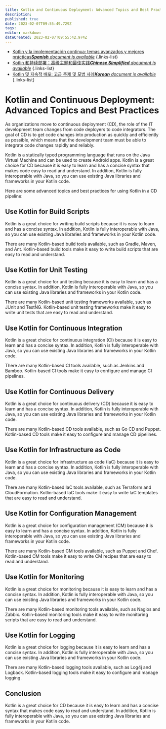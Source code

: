 ```yaml
---
title: Kotlin and Continuous Deployment: Advanced Topics and Best Practices
description: 
published: true
date: 2023-02-07T09:55:49.729Z
tags: 
editor: markdown
dateCreated: 2023-02-07T09:55:42.974Z
---
```


- [Kotlin y la implementación continua: temas avanzados y mejores prácticas***Spanish** document is available*](/es/Knowledge-base/Kotlin/kotlin-and-continuous-deployment-advanced-topics-and-best-practices)
{.links-list}
- [Kotlin 和持续部署：高级主题和最佳实践***Chinese Simplified** document is available*](/zh/Knowledge-base/Kotlin/kotlin-and-continuous-deployment-advanced-topics-and-best-practices)
{.links-list}
- [Kotlin 및 지속적 배포: 고급 주제 및 모범 사례***Korean** document is available*](/ko/Knowledge-base/Kotlin/kotlin-and-continuous-deployment-advanced-topics-and-best-practices)
{.links-list}


# Kotlin and Continuous Deployment: Advanced Topics and Best Practices

As organizations move to continuous deployment (CD), the role of the IT development team changes from code deployers to code integrators. The goal of CD is to get code changes into production as quickly and efficiently as possible, which means that the development team must be able to integrate code changes rapidly and reliably.

Kotlin is a statically typed programming language that runs on the Java Virtual Machine and can be used to create Android apps. Kotlin is a great choice for CD because it is easy to learn and has a concise syntax that makes code easy to read and understand. In addition, Kotlin is fully interoperable with Java, so you can use existing Java libraries and frameworks in your Kotlin code.

Here are some advanced topics and best practices for using Kotlin in a CD pipeline:

## Use Kotlin for Build Scripts

Kotlin is a great choice for writing build scripts because it is easy to learn and has a concise syntax. In addition, Kotlin is fully interoperable with Java, so you can use existing Java libraries and frameworks in your Kotlin code.

There are many Kotlin-based build tools available, such as Gradle, Maven, and Ant. Kotlin-based build tools make it easy to write build scripts that are easy to read and understand.

## Use Kotlin for Unit Testing

Kotlin is a great choice for unit testing because it is easy to learn and has a concise syntax. In addition, Kotlin is fully interoperable with Java, so you can use existing Java libraries and frameworks in your Kotlin code.

There are many Kotlin-based unit testing frameworks available, such as JUnit and TestNG. Kotlin-based unit testing frameworks make it easy to write unit tests that are easy to read and understand.

## Use Kotlin for Continuous Integration

Kotlin is a great choice for continuous integration (CI) because it is easy to learn and has a concise syntax. In addition, Kotlin is fully interoperable with Java, so you can use existing Java libraries and frameworks in your Kotlin code.

There are many Kotlin-based CI tools available, such as Jenkins and Bamboo. Kotlin-based CI tools make it easy to configure and manage CI pipelines.

## Use Kotlin for Continuous Delivery

Kotlin is a great choice for continuous delivery (CD) because it is easy to learn and has a concise syntax. In addition, Kotlin is fully interoperable with Java, so you can use existing Java libraries and frameworks in your Kotlin code.

There are many Kotlin-based CD tools available, such as Go CD and Puppet. Kotlin-based CD tools make it easy to configure and manage CD pipelines.

## Use Kotlin for Infrastructure as Code

Kotlin is a great choice for infrastructure as code (IaC) because it is easy to learn and has a concise syntax. In addition, Kotlin is fully interoperable with Java, so you can use existing Java libraries and frameworks in your Kotlin code.

There are many Kotlin-based IaC tools available, such as Terraform and CloudFormation. Kotlin-based IaC tools make it easy to write IaC templates that are easy to read and understand.

## Use Kotlin for Configuration Management

Kotlin is a great choice for configuration management (CM) because it is easy to learn and has a concise syntax. In addition, Kotlin is fully interoperable with Java, so you can use existing Java libraries and frameworks in your Kotlin code.

There are many Kotlin-based CM tools available, such as Puppet and Chef. Kotlin-based CM tools make it easy to write CM recipes that are easy to read and understand.

## Use Kotlin for Monitoring

Kotlin is a great choice for monitoring because it is easy to learn and has a concise syntax. In addition, Kotlin is fully interoperable with Java, so you can use existing Java libraries and frameworks in your Kotlin code.

There are many Kotlin-based monitoring tools available, such as Nagios and Zabbix. Kotlin-based monitoring tools make it easy to write monitoring scripts that are easy to read and understand.

## Use Kotlin for Logging

Kotlin is a great choice for logging because it is easy to learn and has a concise syntax. In addition, Kotlin is fully interoperable with Java, so you can use existing Java libraries and frameworks in your Kotlin code.

There are many Kotlin-based logging tools available, such as Log4j and Logback. Kotlin-based logging tools make it easy to configure and manage logging.

## Conclusion

Kotlin is a great choice for CD because it is easy to learn and has a concise syntax that makes code easy to read and understand. In addition, Kotlin is fully interoperable with Java, so you can use existing Java libraries and frameworks in your Kotlin code.